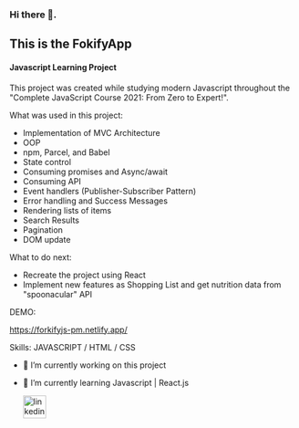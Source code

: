### Hi there 👋.

## This is the FokifyApp
#### Javascript Learning Project
This project was created while studying modern Javascript throughout the "Complete JavaScript Course 2021: From Zero to Expert!".

What was used in this project:

- Implementation of MVC Architecture
- OOP
- npm, Parcel, and Babel
- State control
- Consuming promises and Async/await
- Consuming API
- Event handlers (Publisher-Subscriber Pattern)
- Error handling and Success Messages
- Rendering lists of items
- Search Results
- Pagination
- DOM update


What to do next:
- Recreate the project using React
- Implement new features as Shopping List and get nutrition data from "spoonacular" API


DEMO:

https://forkifyjs-pm.netlify.app/




Skills:  JAVASCRIPT / HTML / CSS

- 🔭 I’m currently working on this project 
- 🌱 I’m currently learning Javascript | React.js 

  [<img src='https://cdn.jsdelivr.net/npm/simple-icons@3.0.1/icons/linkedin.svg' alt='linkedin' height='40'>](https://www.linkedin.com/in/paulomad/)  

